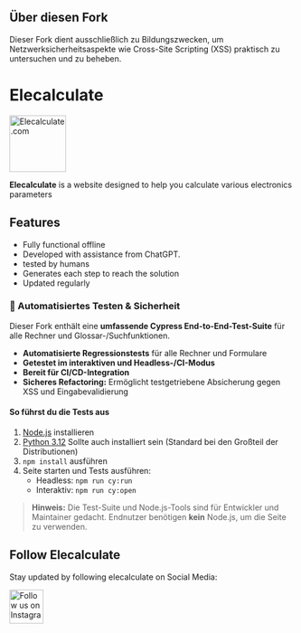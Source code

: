 ## Über diesen Fork

Dieser Fork dient ausschließlich zu Bildungszwecken, um Netzwerksicherheitsaspekte wie Cross-Site Scripting (XSS) praktisch zu untersuchen und zu beheben.


# Elecalculate

<a href="https://elecalculate.com">
    <img src="https://elecalculate.com/Pictures/favicon.png" alt="Elecalculate.com" width="100" height="100">
</a>

**Elecalculate** is a website designed to help you calculate various electronics parameters

## Features
- Fully functional offline
- Developed with assistance from ChatGPT.
- tested by humans
- Generates each step to reach the solution
- Updated regularly

### 🧪 Automatisiertes Testen & Sicherheit

Dieser Fork enthält eine **umfassende Cypress End-to-End-Test-Suite** für alle Rechner und Glossar-/Suchfunktionen.

- **Automatisierte Regressionstests** für alle Rechner und Formulare
- **Getestet im interaktiven und Headless-/CI-Modus**
- **Bereit für CI/CD-Integration**
- **Sicheres Refactoring:** Ermöglicht testgetriebene Absicherung gegen XSS und Eingabevalidierung

#### **So führst du die Tests aus**

1. [Node.js](https://nodejs.org/) installieren
2. [Python 3.12](https://www.python.org/downloads/release/python-3120/) Sollte auch installiert sein (Standard bei den Großteil der Distributionen)
3. `npm install` ausführen
4. Seite starten und Tests ausführen:
   - Headless: `npm run cy:run`
   - Interaktiv: `npm run cy:open`

> **Hinweis:**
> Die Test-Suite und Node.js-Tools sind für Entwickler und Maintainer gedacht.
> Endnutzer benötigen **kein** Node.js, um die Seite zu verwenden.


## Follow Elecalculate
Stay updated by following elecalculate on Social Media:

<a href="https://www.instagram.com/elecalculate">
    <img src="https://elecalculate.com/Pictures/instagram-logo.jpg" alt="Follow us on Instagram" width="60" height="60">
</a>
